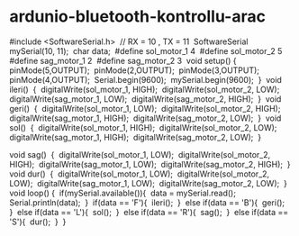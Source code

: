 # ardunio-bluetooth-kontrollu-arac &nbsp;

#include <SoftwareSerial.h>&nbsp;
// RX = 10 , TX = 11&nbsp;
SoftwareSerial mySerial(10, 11);&nbsp;
char data;&nbsp;
#define sol_motor_1 4&nbsp;
#define sol_motor_2 5&nbsp;
#define sag_motor_1 2&nbsp;
#define sag_motor_2 3&nbsp;
void setup() {&nbsp;
pinMode(5,OUTPUT);&nbsp;
pinMode(2,OUTPUT);&nbsp;
pinMode(3,OUTPUT);&nbsp;
pinMode(4,OUTPUT);&nbsp;
Serial.begin(9600);&nbsp;
mySerial.begin(9600);&nbsp;
}&nbsp;
void ileri()&nbsp;
{&nbsp;
digitalWrite(sol_motor_1, HIGH);&nbsp;
digitalWrite(sol_motor_2, LOW);&nbsp;
digitalWrite(sag_motor_1, LOW);&nbsp;
digitalWrite(sag_motor_2, HIGH);&nbsp;
}&nbsp;
void geri()&nbsp;
{&nbsp;
digitalWrite(sol_motor_1, LOW);&nbsp;
digitalWrite(sol_motor_2, HIGH);&nbsp;
digitalWrite(sag_motor_1, HIGH);&nbsp;
digitalWrite(sag_motor_2, LOW);&nbsp;
}&nbsp;
void sol()&nbsp;
{&nbsp;
digitalWrite(sol_motor_1, HIGH);&nbsp;
digitalWrite(sol_motor_2, LOW);&nbsp;
digitalWrite(sag_motor_1, HIGH);&nbsp;
digitalWrite(sag_motor_2, LOW);&nbsp;
}&nbsp;



void sag()&nbsp;
{&nbsp;
digitalWrite(sol_motor_1, LOW);&nbsp;
digitalWrite(sol_motor_2, HIGH);&nbsp;
digitalWrite(sag_motor_1, LOW);&nbsp;
digitalWrite(sag_motor_2, HIGH);&nbsp;
}&nbsp;
void dur()&nbsp;
{&nbsp;
digitalWrite(sol_motor_1, LOW);&nbsp;
digitalWrite(sol_motor_2, LOW);&nbsp;
digitalWrite(sag_motor_1, LOW);&nbsp;
digitalWrite(sag_motor_2, LOW);&nbsp;
}&nbsp;
void loop() {&nbsp;
if(mySerial.available()){&nbsp;
data = mySerial.read();&nbsp;
Serial.println(data);&nbsp;
}&nbsp;
if(data == 'F'){&nbsp;
ileri();&nbsp;
}&nbsp;
else if(data == 'B'){&nbsp;
geri();&nbsp;
}&nbsp;
else if(data == 'L'){&nbsp;
sol();&nbsp;
}&nbsp;
else if(data == 'R'){&nbsp;
sag();&nbsp;
}&nbsp;
else if(data == 'S'){&nbsp;
dur();&nbsp;
}&nbsp;
}&nbsp;
